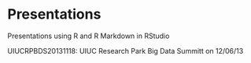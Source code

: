 Presentations
=============

Presentations using R and R Markdown in RStudio

UIUCRPBDS20131118:  UIUC Research Park Big Data Summitt on 12/06/13


